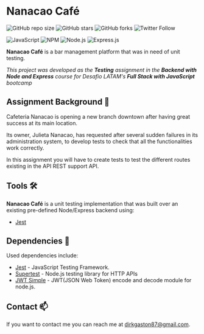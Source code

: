 # Nanacao Café

![GitHub repo size](https://img.shields.io/github/repo-size/DirkGaston/nanacao-cafe)
![GitHub stars](https://img.shields.io/github/stars/DirkGaston/nanacao-cafe?style=social)
![GitHub forks](https://img.shields.io/github/forks/DirkGaston/nanacao-cafe?style=social)
![Twitter Follow](https://img.shields.io/twitter/follow/DirkGrave?style=social)

![JavaScript](https://img.shields.io/badge/javascript-%23323330.svg?logo=javascript&logoColor=%23F7DF1E&style=for-the-badge)
![NPM ](https://img.shields.io/badge/NPM-%23000000.svg?logo=npm&logoColor=white&style=for-the-badge)
![Node.js ](https://img.shields.io/badge/node.js-6DA55F?logo=node.js&logoColor=white&style=for-the-badge)
![Express.js](https://img.shields.io/badge/express.js-%23404d59.svg?logo=express&logoColor=%2361DAFB&style=for-the-badge)

**Nanacao Café** is a bar management platform that was in need of unit testing.

_This project was developed as the **Testing** assignment in the **Backend with Node and Express** course for Desafio LATAM's **Full Stack with JavaScript** bootcamp_

## Assignment Background 📖

Cafeteria Nanacao is opening a new branch downtown after having great success at its main location.

Its owner, Julieta Nanacao, has requested after several sudden failures in its administration system, to develop tests to check that all the functionalities work correctly.

In this assignment you will have to create tests to test the different routes existing in the API REST support API.

## Tools 🛠️

**Nanacao Café** is a unit testing implementation that was built over an existing pre-defined Node/Express backend using:

- [Jest](https://jestjs.io/)

## Dependencies 🚧

Used dependencies include:

- [Jest](https://www.npmjs.com/package/jest) - JavaScript Testing Framework.
- [Supertest](https://www.npmjs.com/package/supertest) - Node.js testing library for HTTP APIs
- [JWT Simple](https://www.npmjs.com/package/jwt-simple) - JWT(JSON Web Token) encode and decode module for node.js.

## Contact 📫

If you want to contact me you can reach me at <dirkgaston87@gmail.com>.
